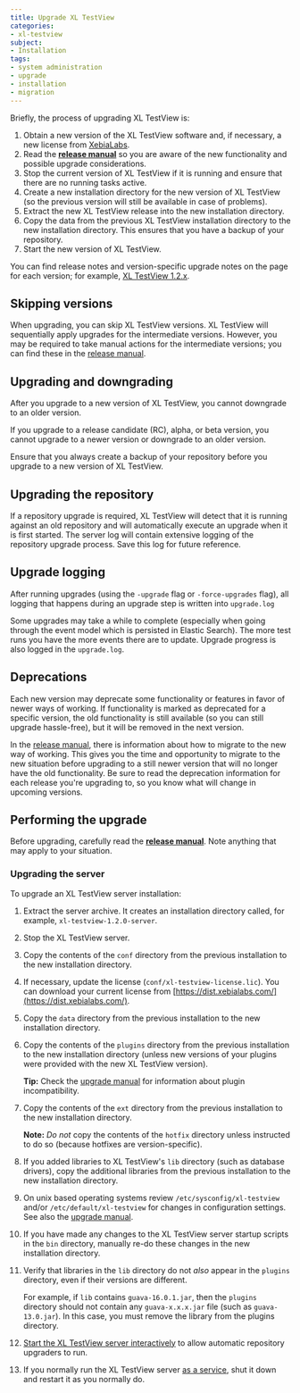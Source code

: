 ```yaml
---
title: Upgrade XL TestView
categories:
- xl-testview
subject:
- Installation
tags:
- system administration
- upgrade
- installation
- migration
---
```


Briefly, the process of upgrading XL TestView is:

1. Obtain a new version of the XL TestView software and, if necessary, a new license from [XebiaLabs](https://dist.xebialabs.com/).
1. Read the [**release manual**](/xl-testview/latest/releasemanual.html) so you are aware of the new functionality and possible upgrade considerations.
1. Stop the current version of XL TestView if it is running and ensure that there are no running tasks active.
1. Create a new installation directory for the new version of XL TestView (so the previous version will still be available in case of problems).
1. Extract the new XL TestView release into the new installation directory.
1. Copy the data from the previous XL TestView installation directory to the new installation directory. This ensures that you have a backup of your repository.
1. Start the new version of XL TestView.

You can find release notes and version-specific upgrade notes on the page for each version; for example, [XL TestView 1.2.x](/xl-testview/1.2.x/).

## Skipping versions

When upgrading, you can skip XL TestView versions. XL TestView will sequentially apply upgrades for the intermediate versions. However, you may be required to take manual actions for the intermediate versions; you can find these in the [release manual](/xl-testview/latest/releasemanual.html).

## Upgrading and downgrading

After you upgrade to a new version of XL TestView, you cannot downgrade to an older version.

If you upgrade to a release candidate (RC), alpha, or beta version, you cannot upgrade to a newer version or downgrade to an older version.

Ensure that you always create a backup of your repository before you upgrade to a new version of XL TestView.

## Upgrading the repository

If a repository upgrade is required, XL TestView will detect that it is running against an old repository and will automatically execute an upgrade when it is first started. The server log will contain extensive logging of the repository upgrade process. Save this log for future reference.

## Upgrade logging
After running upgrades (using the `-upgrade` flag or `-force-upgrades` flag), all logging that happens during an upgrade step is written into `upgrade.log`

Some upgrades may take a while to complete (especially when going through the event model which is persisted in Elastic Search). The more test runs you have the more events there are to update. Upgrade progress is also logged in the `upgrade.log`. 

## Deprecations

Each new version may deprecate some functionality or features in favor of newer ways of working. If functionality is marked as deprecated for a specific version, the old functionality is still available (so you can still upgrade hassle-free), but it will be removed in the next version.

In the [release manual](/xl-testview/latest/releasemanual.html), there is information about how to migrate to the new way of working. This gives you the time and opportunity to migrate to the new situation before upgrading to a still newer version that will no longer have the old functionality. Be sure to read the deprecation information for each release you're upgrading to, so you know what will change in upcoming versions.

## Performing the upgrade

Before upgrading, carefully read the [**release manual**](/xl-testview/latest/releasemanual.html). Note anything that may apply to your situation.

### Upgrading the server

To upgrade an XL TestView server installation:

1. Extract the server archive. It creates an installation directory called, for example, `xl-testview-1.2.0-server`.

1. Stop the XL TestView server.

1. Copy the contents of the `conf` directory from the previous installation to the new installation directory.

1. If necessary, update the license (`conf/xl-testview-license.lic`). You can download your current license from [https://dist.xebialabs.com/](https://dist.xebialabs.com/).

1. Copy the `data` directory from the previous installation to the new installation directory.

1. Copy the contents of the `plugins` directory from the previous installation to the new installation directory (unless new versions of your plugins were provided with the new XL TestView version).

    **Tip:** Check the [upgrade manual](/xl-testview/latest/releasemanual.html) for information about plugin incompatibility.

1. Copy the contents of the `ext` directory from the previous installation to the new installation directory.

    **Note:** *Do not* copy the contents of the `hotfix` directory unless instructed to do so (because hotfixes are version-specific).

1. If you added libraries to XL TestView's `lib` directory (such as database drivers), copy the additional libraries from the previous installation to the new installation directory.

1. On unix based operating systems review `/etc/sysconfig/xl-testview` and/or `/etc/default/xl-testview` for changes in configuration settings. See also the [upgrade manual](/xl-testview/latest/releasemanual.html).

1. If you have made any changes to the XL TestView server startup scripts in the `bin` directory, manually re-do these changes in the new installation directory.

1. Verify that libraries in the `lib` directory do not *also* appear in the `plugins` directory, even if their versions are different.

    For example, if `lib` contains `guava-16.0.1.jar`, then the `plugins` directory should not contain any `guava-x.x.x.jar` file (such as `guava-13.0.jar`). In this case, you must remove the library from the plugins directory.

1. [Start the XL TestView server interactively](/xl-testview/how-to/start.html) to allow automatic repository upgraders to run.

1. If you normally run the XL TestView server [as a service](/xl-testview/how-to/install-xl-testview-as-a-service.html), shut it down and restart it as you normally do.
